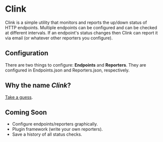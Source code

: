 # Clink

Clink is a simple utility that monitors and reports the up/down status of HTTP 
endpoints. Multiple endpoints can be configured and can be checked at 
different intervals. If an endpoint's status changes then Clink can report it 
via email (or whatever other reporters you configure).

## Configuration

There are two things to configure: **Endpoints** and **Reporters**. They are 
configured in Endpoints.json and Reporters.json, respectively.

## Why the name *Clink*?

[Take a guess](http://www.thesaurus.com/browse/ping).

## Coming Soon

* Configure endpoints/reporters graphically.
* Plugin framework (write your own reporters).
* Save a history of all status checks.